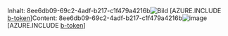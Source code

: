 <span data-ttu-id="ac9eb-101">Inhalt: 8ee6db09-69c2-4adf-b217-c1f479a4216b![Bild](c0dacde3-fd9a-44fe-8977-05f203f3d31f.png)
[AZURE.INCLUDE [b-token](b9d574b7-947e-4c05-aa8e-90f1000f959e.md)]</span><span class="sxs-lookup"><span data-stu-id="ac9eb-101">Content: 8ee6db09-69c2-4adf-b217-c1f479a4216b![image](c0dacde3-fd9a-44fe-8977-05f203f3d31f.png)
[AZURE.INCLUDE [b-token](b9d574b7-947e-4c05-aa8e-90f1000f959e.md)]</span></span>
